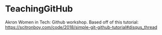 # TeachingGitHub
Akron Women in Tech: Github workshop. Based off of this tutorial: https://scitronboy.com/code/2018/simple-git-github-tutorial#disqus_thread
